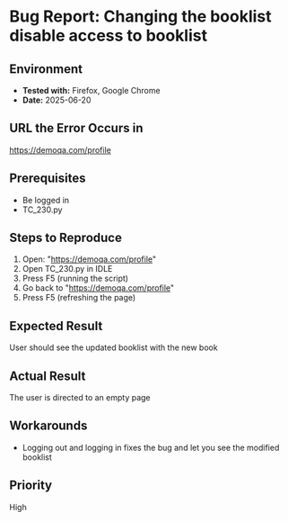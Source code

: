 # Bug Report: Changing the booklist disable access to booklist

## Environment
- **Tested with:** Firefox, Google Chrome
- **Date:** 2025-06-20

## URL the Error Occurs in
https://demoqa.com/profile

## Prerequisites

- Be logged in
- TC_230.py 

## Steps to Reproduce
1. Open: "https://demoqa.com/profile"
2. Open TC_230.py in IDLE
3. Press F5 (running the script)
4. Go back to "https://demoqa.com/profile"
5. Press F5 (refreshing the page)

## Expected Result
User should see the updated booklist with the new book

## Actual Result
The user is directed to an empty page

## Workarounds
- Logging out and logging in fixes the bug and let you see the modified booklist 

## Priority
High